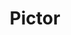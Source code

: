---
title: "Pictor"
hashtag: pictor
borders:
  - Caelum
  - Carina
  - Columba
  - Dorado
  - Puppis
  - Volans
layout: hashtag
subdivision-of:
  - southern celestial hemisphere
tags:
  - Constellation
---